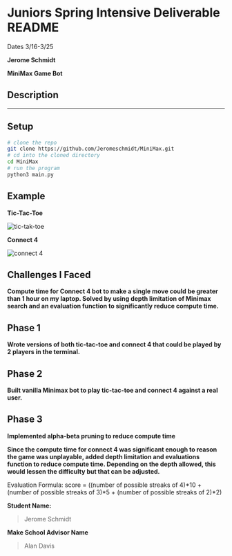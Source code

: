 # Juniors Spring Intensive Deliverable README

Dates 3/16-3/25

**Jerome Schmidt**


**MiniMax Game Bot**


## Description
****

## Setup
```bash
# clone the repo
git clone https://github.com/Jeromeschmidt/MiniMax.git
# cd into the cloned directory
cd MiniMax
# run the program
python3 main.py
```

## Example
**Tic-Tac-Toe**

![tic-tak-toe](assets/ttt_minimax.gif)

**Connect 4**

![connect 4](assets/connect4_minimax.gif)

## Challenges I Faced
**Compute time for Connect 4 bot to make a single move could be greater than 1 hour on my laptop. Solved by using depth limitation of Minimax search and an evaluation function to significantly reduce compute time.**

## Phase 1
**Wrote versions of both tic-tac-toe and connect 4 that could be played by 2 players in the terminal.**

## Phase 2
**Built vanilla Minimax bot to play tic-tac-toe and connect 4 against a real user.**

## Phase 3
**Implemented alpha-beta pruning to reduce compute time**

**Since the compute time for connect 4 was significant enough to reason the game was unplayable, added depth limitation and evaluations function to reduce compute time. Depending on the depth allowed, this would lessen the difficulty but that can be adjusted.**

Evaluation Formula: score = ((number of possible streaks of 4)*10 + (number of possible streaks of 3)*5 + (number of possible streaks of 2)*2)


**Student Name:**                
> Jerome Schmidt

**Make School Advisor Name**
> Alan Davis
